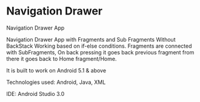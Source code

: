 # Navigation Drawer
Navigation Drawer App

Navigation Drawer App with Fragments and Sub Fragments Without BackStack Working based on if-else conditions. 
Fragments are connected with SubFragments, 
On back pressing it goes back previous fragment from there it goes back to Home fragment/Home.

It is built to work on Android 5.1 & above

Technologies used: Android, Java, XML

IDE: Android Studio 3.0

